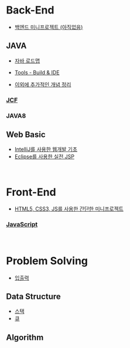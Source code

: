 # Back-End
* [백엔드 미니프로젝트 (아직없음)](https://github.com/Com-Sun/web-mini-project)

## JAVA

- [자바 로드맵](./Back-End/studyJava/javaRoadmap.md)

- [Tools - Build & IDE](./Back-End/studyJava/build_IDE.md)

- [이외에 추가적인 개념 정리](./Back-End/studyJava/개념)

### [JCF](https://github.com/Com-Sun/ThinkDataStructures)

### JAVA8

## Web Basic
* [IntelliJ를 사용한 웹개발 기초](https://github.com/Com-Sun/study-intellij)
* [Eclipse를 사용한 실전 JSP](https://github.com/Com-Sun/study-jsp)


<br>

# Front-End

* [HTML5, CSS3, JS를 사용한 간단한 미니프로젝트](https://github.com/Com-Sun/js-mini-project)

### [JavaScript](/Front-End/study-javascript/README.md)



<br>

# Problem Solving

- [입출력](./problemSolving/입출력.md)

## Data Structure

- [스택](./problemSolving/dataStructure/스택.md)
- [큐](./problemSolving/dataStructure/큐.md)

## Algorithm

<br>
